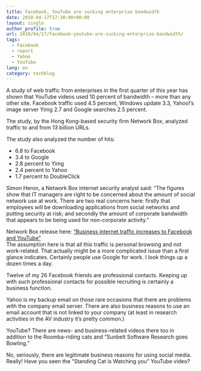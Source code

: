 ```yaml
---
title: Facebook, YouTube are sucking enterprise bandwidth
date: 2010-04-17T17:30:00+00:00
layout: single
author_profile: true
url: 2010/04/17/facebook-youtube-are-sucking-enterprise-bandwidth/
tags:
  - Facebook
  - report
  - Yahoo
  - YouTube
lang: en
category: techblog
---
```

A study of web traffic from enterprises in the first quarter of this year has shown that YouTube videos used 10 percent of bandwidth – more than any other site. Facebook traffic used 4.5 percent, Windows update 3.3, Yahoo!’s image server Yimg 2.7 and Google searches 2.5 percent.

The study, by the Hong Kong-based security firm Network Box, analyzed traffic to and from 13 billion URLs.

The study also analyzed the number of hits:

  * 6.8 to Facebook
  * 3.4 to Google
  * 2.8 percent to Yimg
  * 2.4 percent to Yahoo
  * 1.7 percent to DoubleClick 

Simon Heron, a Network Box internet security analyst said: &#8220;The figures show that IT managers are right to be concerned about the amount of social network use at work. There are two real concerns here: firstly that employees will be downloading applications from social networks and putting security at risk; and secondly the amount of corporate bandwidth that appears to be being used for non-corporate activity.&#8221;

Network Box release here: [“Business internet traffic increases to Facebook and YouTube”](http://www.network-box.com/node/533)  
The assumption here is that all this traffic is personal browsing and not work-related. That actually might be a more complicated issue than a first glance indicates. Certainly people use Google for work. I look things up a dozen times a day.

Twelve of my 26 Facebook friends are professional contacts. Keeping up with such professional contacts for possible recruiting is certainly a business function.

Yahoo is my backup email on those rare occasions that there are problems with the company email server. There are also business reasons to use an email account that is not linked to your company (at least in research activities in the AV industry it’s pretty common.)

YouTube? There are news- and business-related videos there too in addition to the Roomba-riding cats and “Sunbelt Software Research goes Bowling.”

No, seriously, there are legitimate business reasons for using social media. Really! Have you seen the “Standing Cat is Watching you” YouTube video?